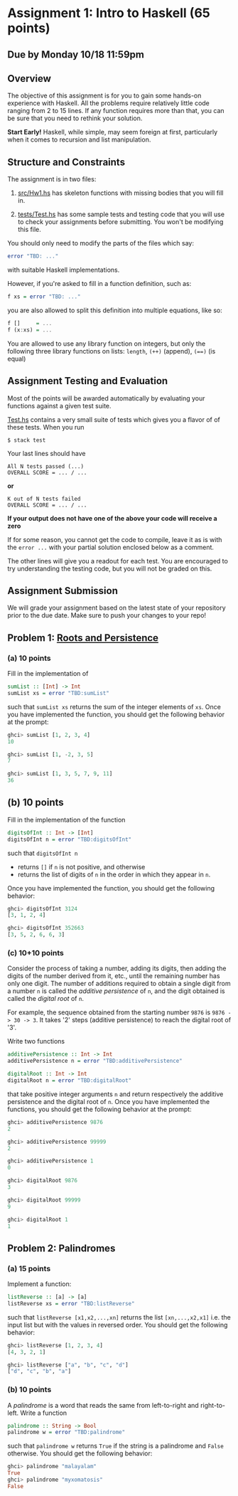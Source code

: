 # Assignment 1: Intro to Haskell (65 points)

## Due by Monday 10/18 11:59pm


## Overview

The objective of this assignment is for you to gain some
hands-on experience with Haskell. All the problems require
relatively little code ranging from 2 to 15 lines.
If any function requires more than that, you can be
sure that you need to rethink your solution.

**Start Early!** Haskell, while simple,
may seem foreign at first, particularly when 
it comes to recursion and list manipulation.

## Structure and Constraints

The assignment is in two files:

1. [src/Hw1.hs](/src/Hw1.hs) has skeleton functions
   with missing bodies that you will fill in.

2. [tests/Test.hs](/tests/Test.hs) has some sample tests
   and testing code that you will use to check your
   assignments before submitting. You won't be modifying this file.

You should only need to modify the parts of the files which say:

```haskell
error "TBD: ..."
```

with suitable Haskell implementations.

However, if you're asked to fill in a function definition, such as:

```haskell
f xs = error "TBD: ..."
```

you are also allowed to split this definition into multiple equations, like so:

```haskell
f []     = ...
f (x:xs) = ...
```

You are allowed to use any library function on integers,
but only the following three library functions on lists: `length`, `(++)` (append), `(==)` (is equal)


## Assignment Testing and Evaluation

Most of the points will be awarded automatically by
evaluating your functions against a given test suite.

[Test.hs](/tests/Test.hs) contains a very small suite
of tests which gives you a flavor of of these tests.
When you run

```shell
$ stack test
```

Your last lines should have

```
All N tests passed (...)
OVERALL SCORE = ... / ...
```

**or**

```
K out of N tests failed
OVERALL SCORE = ... / ...
```

**If your output does not have one of the above your code will receive a zero**

If for some reason, you cannot get the code to compile,
leave it as is with the `error ...` with your partial
solution enclosed below as a comment.

The other lines will give you a readout for each test.
You are encouraged to try understanding the testing code,
but you will not be graded on this.

## Assignment Submission

We will grade your assignment based on the latest state
of your repository prior to the due date. Make sure to
push your changes to your repo!

## Problem 1: [Roots and Persistence](http://mathworld.wolfram.com/AdditivePersistence.html)

### (a) 10 points

Fill in the implementation of

```haskell
sumList :: [Int] -> Int
sumList xs = error "TBD:sumList"
```

such that `sumList xs` returns the sum of the integer elements of
`xs`. Once you have implemented the function, you should get the following
behavior at the prompt:

```haskell
ghci> sumList [1, 2, 3, 4]
10

ghci> sumList [1, -2, 3, 5]
7

ghci> sumList [1, 3, 5, 7, 9, 11]
36
```

## (b) 10 points

Fill in the implementation of the function

```haskell
digitsOfInt :: Int -> [Int]
digitsOfInt n = error "TBD:digitsOfInt"
```

such that `digitsOfInt n`

* returns `[]` if `n` is not positive, and otherwise
* returns the list of digits of `n` in the order in which they appear in `n`.

Once you have implemented the function, you should get the following behavior:

```haskell
ghci> digitsOfInt 3124
[3, 1, 2, 4]

ghci> digitsOfInt 352663
[3, 5, 2, 6, 6, 3]
```

### (c) 10+10 points

Consider the process of taking a number, adding its digits,
then adding the digits of the number derived from it, etc.,
until the remaining number has only one digit.
The number of additions required to obtain a single digit
from a number `n` is called the *additive persistence* of `n`,
and the digit obtained is called the *digital root* of `n`.

For example, the sequence obtained from the starting number
`9876` is `9876 -> 30 -> 3`. It takes '2' steps (additive persistence)
to reach the digital root of '3'.

Write two functions

```haskell
additivePersistence :: Int -> Int
additivePersistence n = error "TBD:additivePersistence"

digitalRoot :: Int -> Int
digitalRoot n = error "TBD:digitalRoot"
```

that take positive integer arguments `n` and return respectively
the additive persistence and the digital root of `n`. Once you
have implemented the functions, you should get the following
behavior at the prompt:

```haskell
ghci> additivePersistence 9876
2

ghci> additivePersistence 99999
2

ghci> additivePersistence 1
0

ghci> digitalRoot 9876
3

ghci> digitalRoot 99999
9

ghci> digitalRoot 1
1
```

## Problem 2: Palindromes

### (a) 15 points

Implement a function:

```haskell
listReverse :: [a] -> [a]
listReverse xs = error "TBD:listReverse"
```

such that `listReverse [x1,x2,...,xn]` returns the list `[xn,...,x2,x1]`
i.e. the input list but with the values in reversed order.
You should get the following behavior:

```haskell
ghci> listReverse [1, 2, 3, 4]
[4, 3, 2, 1]

ghci> listReverse ["a", "b", "c", "d"]
["d", "c", "b", "a"]
```

### (b) 10 points

A *palindrome* is a word that reads the same from left-to-right and
right-to-left. Write a function

```haskell
palindrome :: String -> Bool
palindrome w = error "TBD:palindrome"
```

such that `palindrome w` returns `True` if the string is a palindrome and
`False` otherwise. You should get the following behavior:

```haskell
ghci> palindrome "malayalam"
True
ghci> palindrome "myxomatosis"
False
```
